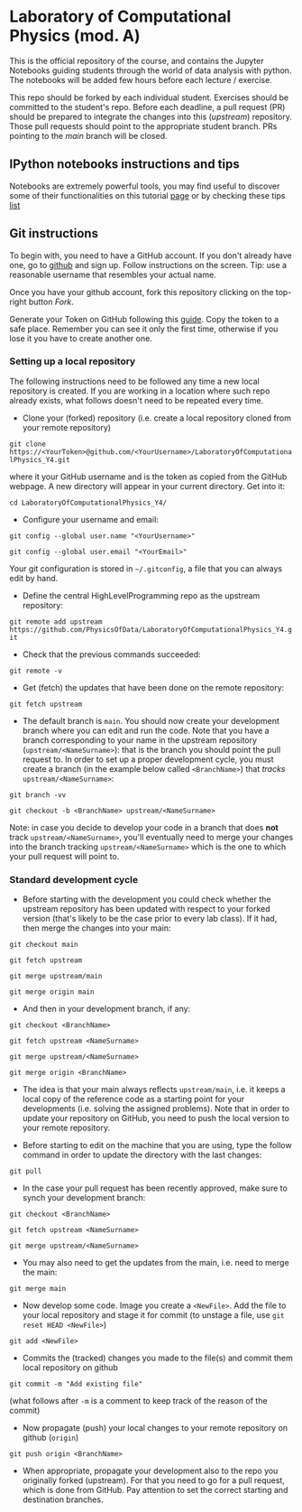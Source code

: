 # Laboratory of Computational Physics (mod. A)

This is the official repository of the course, and contains the Jupyter Notebooks guiding students through the world of data analysis with python.
The notebooks will be added few hours before each lecture / exercise.

This repo should be forked by each individual student. Exercises should be committed to the student's repo. Before each deadline, a pull request (PR) should be prepared to integrate the changes into this (*upstream*) repository. Those pull requests should point to the appropriate student branch. PRs pointing to the *main* branch will be closed.

## IPython notebooks instructions and tips

Notebooks are extremely powerful tools, you may find useful to discover some of their functionalities on this tutorial [page](https://nbviewer.jupyter.org/github/ipython/ipython/blob/3.x/examples/Notebook/Index.ipynb) or by checking these tips [list](https://www.dataquest.io/blog/jupyter-notebook-tips-tricks-shortcuts/)

## Git instructions

To begin with, you need to have a GitHub account. If you don't already have one, go to [github](github.com) and sign up. Follow instructions on the screen. Tip: use a reasonable username that resembles your actual name.  

Once you have your github account, fork this repository clicking on the top-right button *Fork*.

Generate your Token on GitHub following this [guide](https://docs.github.com/en/authentication/keeping-your-account-and-data-secure/creating-a-personal-access-token). Copy the token to a safe place. Remember you can see it only the first time, otherwise if you lose it you have to create another one.

### Setting up a local repository

The following instructions need to be followed any time a new local repository is created. If you are working in a location where such repo already exists, what follows doesn't need to be repeated every time.

   * Clone your (forked) repository (i.e. create a local repository cloned from your remote repository)

   `git clone https://<YourToken>@github.com/<YourUsername>/LaboratoryOfComputationalPhysics_Y4.git`

   where <YourUsername> it your GitHub username and <YourToken> is the token as copied from the GitHub webpage. A new directory will appear in your current directory. Get into it:

   `cd LaboratoryOfComputationalPhysics_Y4/`

   * Configure your username and email:

   `git config --global user.name "<YourUsername>"`

   `git config --global user.email "<YourEmail>"`

   Your git configuration is stored in `~/.gitconfig`, a file that you can always edit by hand.

   * Define the central HighLevelProgramming repo as the upstream repository:

   `git remote add upstream https://github.com/PhysicsOfData/LaboratoryOfComputationalPhysics_Y4.git`

   * Check that the previous commands succeeded:

   `git remote -v`

   * Get (fetch) the updates that have been done on the remote repository:

   `git fetch upstream`

  * The default branch is `main`. You should now create your development branch where you can edit and run the code. Note that you have a branch corresponding to your name in the upstream repository (`upstream/<NameSurname>`): that is the branch you should point the pull request to. In order to set up a proper development cycle, you must create a branch (in the example below called `<BranchName>`) that *tracks* `upstream/<NameSurname>`:

   `git branch -vv`

   `git checkout -b <BranchName> upstream/<NameSurname>`

   Note: in case you decide to develop your code in a branch that does **not** track `upstream/<NameSurname>`, you'll eventually need to merge your changes into the branch tracking `upstream/<NameSurname>` which is the one to which your pull request will point to.

### Standard development cycle


   * Before starting with the development you could check whether the upstream repository has been updated with respect to your forked version (that's likely to be the case prior to every lab class). If it had, then merge the changes into your main:

   `git checkout main`
   
   `git fetch upstream`

   `git merge upstream/main`
	
   `git merge origin main`
   
   * And then in your development branch, if any:
   
   `git checkout <BranchName>`
	   
   `git fetch upstream <NameSurname>`

   `git merge upstream/<NameSurname>`
	
   `git merge origin <BranchName>`

   * The idea is that your main always reflects `upstream/main`, i.e. it keeps a local copy of the reference code as a starting point for your developments (i.e. solving the assigned problems). Note that in order to update your repository on GitHub, you need to push the local version to your remote repository.

   * Before starting to edit on the machine that you are using, type the follow command in order to update the directory with the last changes:
  
   `git pull`
   
   * In the case your pull request has been recently approved, make sure to synch your development branch:

   `git checkout <BranchName>`

   `git fetch upstream <NameSurname>`

   `git merge upstream/<NameSurname>`

   * You may also need to get the updates from the main, i.e. need to merge the main:

   `git merge main`

   * Now develop some code. Image you create a `<NewFile>`. Add the file to your local repository and stage it for commit (to unstage a file, use `git reset HEAD <NewFile>`)

   `git add <NewFile>`

   * Commits the (tracked) changes you made to the file(s) and commit them local repository on github

   `git commit -m "Add existing file"`

   (what follows after `-m` is a comment to keep track of the reason of the commit)

   * Now propagate (push) your local changes to your remote repository on github (`origin`)

   `git push origin <BranchName>`

   * When appropriate, propagate your development also to the repo you originally forked (upstream). For that you need to go for a pull request, which is done from GitHub. Pay attention to set the correct starting and destination branches.

